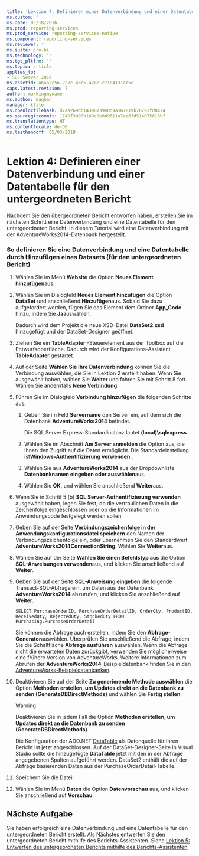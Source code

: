 ```yaml
---
title: 'Lektion 4: Definieren einer Datenverbindung und einer Datentabelle für untergeordnete Berichte | Microsoft-Dokumentation'
ms.custom: ''
ms.date: 05/18/2016
ms.prod: reporting-services
ms.prod_service: reporting-services-native
ms.component: reporting-services
ms.reviewer: ''
ms.suite: pro-bi
ms.technology: ''
ms.tgt_pltfrm: ''
ms.topic: article
applies_to:
- SQL Server 2016
ms.assetid: a6aa2c56-227c-43c5-a28e-c7104131ac5e
caps.latest.revision: 7
author: markingmyname
ms.author: maghan
manager: kfile
ms.openlocfilehash: d7aa269db14390739e0d9a161819b78793fd8474
ms.sourcegitcommit: 1740f3090b168c0e809611a7aa6fd514075616bf
ms.translationtype: HT
ms.contentlocale: de-DE
ms.lasthandoff: 05/03/2018
---
```

# <a name="lesson-4-define-a-data-connection-and-data-table-for-child-report"></a>Lektion 4: Definieren einer Datenverbindung und einer Datentabelle für den untergeordneten Bericht
Nachdem Sie den übergeordneten Bericht entworfen haben, erstellen Sie im nächsten Schritt eine Datenverbindung und eine Datentabelle für den untergeordneten Bericht. In diesem Tutorial wird eine Datenverbindung mit der AdventureWorks2014-Datenbank hergestellt.  
  
### <a name="to-define-a-data-connection-and-datatable-by-adding-a-dataset-for-child-report"></a>So definieren Sie eine Datenverbindung und eine Datentabelle durch Hinzufügen eines Datasets (für den untergeordneten Bericht)  
  
1.  Wählen Sie im Menü **Website** die Option **Neues Element hinzufügen**aus.  
  
2.  Wählen Sie im Dialogfeld **Neues Element hinzufügen** die Option **DataSet** und anschließend **Hinzufügen**aus. Sobald Sie dazu aufgefordert werden, fügen Sie das Element dem Ordner **App_Code** hinzu, indem Sie **Ja**auswählen.  
  
    Dadurch wird dem Projekt die neue XSD-Datei **DataSet2.xsd** hinzugefügt und der DataSet-Designer geöffnet.  
  
3.  Ziehen Sie ein **TableAdapter** -Steuerelement aus der Toolbox auf die Entwurfsoberfläche. Dadurch wird der Konfigurations-Assistent **TableAdapter** gestartet.  
  
4.  Auf der Seite **Wählen Sie Ihre Datenverbindung** können Sie die Verbindung auswählen, die Sie in Lektion 2 erstellt haben. Wenn Sie ausgewählt haben, wählen Sie **Weiter** und fahren Sie mit Schritt 8 fort. Wählen Sie andernfalls **Neue Verbindung**.  
  
5.  Führen Sie im Dialogfeld **Verbindung hinzufügen** die folgenden Schritte aus:  
  
    1.  Geben Sie im Feld **Servername** den Server ein, auf dem sich die Datenbank **AdventureWorks2014** befindet.  
  
        Die SQL Server Express-Standardinstanz lautet **(local)\sqlexpress**.  
  
    2.  Wählen Sie im Abschnitt **Am Server anmelden** die Option aus, die Ihnen den Zugriff auf die Daten ermöglicht. Die Standardeinstellung ist**Windows-Authentifizierung verwenden** .  
  
    3.  Wählen Sie aus **AdventureWorks2014** aus der Dropdownliste **Datenbanknamen eingeben oder auswählen**aus.  
  
    4.  Wählen Sie **OK**, und wählen Sie anschließend **Weiter**aus.  
  
6.  Wenn Sie in Schritt 5 (b) **SQL Server-Authentifizierung verwenden** ausgewählt haben, legen Sie fest, ob die vertraulichen Daten in die Zeichenfolge eingeschlossen oder ob die Informationen im Anwendungscode festgelegt werden sollen.  
  
7.  Geben Sie auf der Seite **Verbindungszeichenfolge in der Anwendungskonfigurationsdatei speichern** den Namen der Verbindungszeichenfolge ein, oder übernehmen Sie den Standardwert **AdventureWorks2014ConnectionString**. Wählen Sie **Weiter**aus.  
  
8.  Wählen Sie auf der Seite **Wählen Sie einen Befehlstyp aus** die Option **SQL-Anweisungen verwenden**aus, und klicken Sie anschließend auf **Weiter**.  
  
9. Geben Sie auf der Seite **SQL-Anweisung eingeben** die folgende Transact-SQL-Abfrage ein, um Daten aus der Datenbank **AdventureWorks2014** abzurufen, und klicken Sie anschließend auf **Weiter**.  
  
    ```  
    SELECT PurchaseOrderID, PurchaseOrderDetailID, OrderQty, ProductID, ReceivedQty, RejectedQty, StockedQty FROM Purchasing.PurchaseOrderDetail  
    ```  
  
    Sie können die Abfrage auch erstellen, indem Sie den **Abfrage-Generator**auswählen. Überprüfen Sie anschließend die Abfrage, indem Sie die Schaltfläche **Abfrage ausführen** auswählen. Wenn die Abfrage nicht die erwarteten Daten zurückgibt, verwenden Sie möglicherweise eine frühere Version von AdventureWorks. Weitere Informationen zum Abrufen der **AdventureWorks2014**-Beispieldatenbank finden Sie in den [AdventureWorks-Beispieldatenbanken](https://github.com/Microsoft/sql-server-samples/releases).  
  
10. Deaktivieren Sie auf der Seite **Zu generierende Methode auswählen** die Option **Methoden erstellen, um Updates direkt an die Datenbank zu senden (GenerateDBDirectMethods)** und wählen Sie **Fertig stellen**.  
  
    > [!WARNING]  
    > Deaktivieren Sie in jedem Fall die Option **Methoden erstellen, um Updates direkt an die Datenbank zu senden (GenerateDBDirectMethods)**  
  
    Die Konfiguration der ADO.NET [DataTable](http://msdn.microsoft.com/library/system.data.datatable.aspx) als Datenquelle für Ihren Bericht ist jetzt abgeschlossen. Auf der DataSet-Designer-Seite in Visual Studio sollte die hinzugefügte **DataTable** jetzt mit den in der Abfrage angegebenen Spalten aufgeführt werden. DataSet2 enthält die auf der Abfrage basierenden Daten aus der PurchaseOrderDetail-Tabelle.  
  
11. Speichern Sie die Datei.  
  
12. Wählen Sie im Menü **Daten** die Option **Datenvorschau** aus, und klicken Sie anschließend auf **Vorschau**.  
  
## <a name="next-task"></a>Nächste Aufgabe  
Sie haben erfolgreich eine Datenverbindung und eine Datentabelle für den untergeordneten Bericht erstellt. Als Nächstes entwerfen Sie den untergeordneten Bericht mithilfe des Berichts-Assistenten. Siehe [Lektion 5: Entwerfen des untergeordneten Berichts mithilfe des Berichts-Assistenten](../reporting-services/lesson-5-design-the-child-report-using-the-report-wizard.md).  
  

